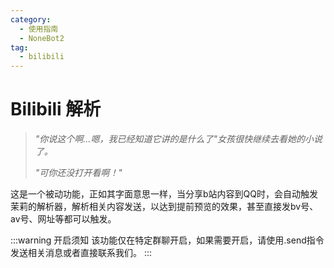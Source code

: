 ```yaml
---
category:
  - 使用指南
  - NoneBot2
tag:
  - bilibili
---
```


# Bilibili 解析

> *"你说这个啊...嗯，我已经知道它讲的是什么了"女孩很快继续去看她的小说了。*
>
> *"可你还没打开看啊！"*

这是一个被动功能，正如其字面意思一样，当分享b站内容到QQ时，会自动触发茉莉的解析器，解析相关内容发送，以达到提前预览的效果，甚至直接发bv号、av号、网址等都可以触发。

:::warning 开启须知
该功能仅在特定群聊开启，如果需要开启，请使用.send指令发送相关消息或者直接联系我们。
:::